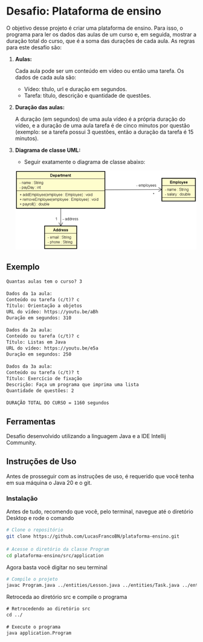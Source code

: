 # Desafio: Plataforma de ensino
O objetivo desse projeto é criar uma plataforma de ensino. Para isso, o programa para ler os dados das aulas de um curso e, em seguida, mostrar a duração total do curso, que é a soma das durações de cada aula. 
As regras para este desafio são:

1. **Aulas:**
  
    Cada aula pode ser um conteúdo em vídeo ou então uma tarefa. Os dados de cada aula são:
    - Vídeo: título, url e duração em segundos.
    - Tarefa: título, descrição e quantidade de questões.

2. **Duração das aulas:**

   A duração (em segundos) de uma aula vídeo é a própria duração do vídeo, e a duração de uma aula tarefa é de cinco minutos por questão (exemplo: se a tarefa possui 3 questões, então a duração da tarefa é
15 minutos).


3. **Diagrama de classe UML:**
   - Seguir exatamente o diagrama de classe abaixo:
   
   ![Diagrama de classe](https://github.com/LucasFrancoBN/colaboradores/blob/master/img/diagrama_classe.png)

## Exemplo
```plaintext
Quantas aulas tem o curso? 3

Dados da 1a aula:
Conteúdo ou tarefa (c/t)? c
Título: Orientação a objetos
URL do vídeo: https://youtu.be/aBh
Duração em segundos: 310

Dados da 2a aula:
Conteúdo ou tarefa (c/t)? c
Título: Listas em Java
URL do vídeo: https://youtu.be/e5a
Duração em segundos: 250

Dados da 3a aula:
Conteúdo ou tarefa (c/t)? t
Título: Exercício de fixação
Descrição: Faça um programa que imprima uma lista
Quantidade de questões: 2

DURAÇÃO TOTAL DO CURSO = 1160 segundos
```

## Ferramentas
Desafio desenvolvido utilizando a linguagem Java e a IDE Intellij Community.


## Instruções de Uso
Antes de prosseguir com as instruções de uso, é requerido que você tenha em sua máquina o Java 20 e o git.

### Instalação
Antes de tudo, recomendo que você, pelo terminal, navegue até o diretório Desktop e rode o comando
```bash
# Clone o repositório
git clone https://github.com/LucasFrancoBN/plataforma-ensino.git

# Acesse o diretório da classe Program
cd plataforma-ensino/src/application
```
Agora basta você digitar no seu terminal
```bash
# Compile o projeto
javac Program.java ../entities/Lesson.java ../entities/Task.java ../entities/Video.java
```
Retroceda ao diretório src e compile o programa
```
# Retrocedendo ao diretório src
cd ../

# Execute o programa
java application.Program
```
